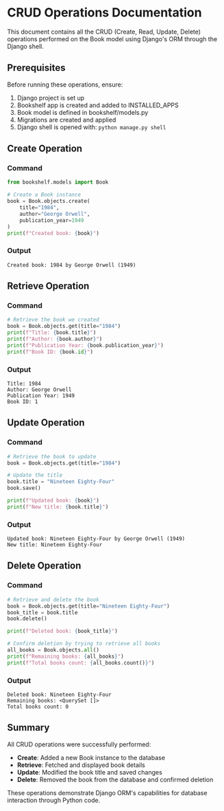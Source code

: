 # CRUD Operations Documentation

This document contains all the CRUD (Create, Read, Update, Delete) operations performed on the Book model using Django's ORM through the Django shell.

## Prerequisites
Before running these operations, ensure:
1. Django project is set up
2. Bookshelf app is created and added to INSTALLED_APPS
3. Book model is defined in bookshelf/models.py
4. Migrations are created and applied
5. Django shell is opened with: `python manage.py shell`

## Create Operation

### Command
```python
from bookshelf.models import Book

# Create a Book instance
book = Book.objects.create(
    title="1984",
    author="George Orwell", 
    publication_year=1949
)
print(f"Created book: {book}")
```

### Output
```
Created book: 1984 by George Orwell (1949)
```

## Retrieve Operation

### Command
```python
# Retrieve the book we created
book = Book.objects.get(title="1984")
print(f"Title: {book.title}")
print(f"Author: {book.author}")
print(f"Publication Year: {book.publication_year}")
print(f"Book ID: {book.id}")
```

### Output
```
Title: 1984
Author: George Orwell
Publication Year: 1949
Book ID: 1
```

## Update Operation

### Command
```python
# Retrieve the book to update
book = Book.objects.get(title="1984")

# Update the title
book.title = "Nineteen Eighty-Four"
book.save()

print(f"Updated book: {book}")
print(f"New title: {book.title}")
```

### Output
```
Updated book: Nineteen Eighty-Four by George Orwell (1949)
New title: Nineteen Eighty-Four
```

## Delete Operation

### Command
```python
# Retrieve and delete the book
book = Book.objects.get(title="Nineteen Eighty-Four")
book_title = book.title
book.delete()

print(f"Deleted book: {book_title}")

# Confirm deletion by trying to retrieve all books
all_books = Book.objects.all()
print(f"Remaining books: {all_books}")
print(f"Total books count: {all_books.count()}")
```

### Output
```
Deleted book: Nineteen Eighty-Four
Remaining books: <QuerySet []>
Total books count: 0
```

## Summary

All CRUD operations were successfully performed:
- **Create**: Added a new Book instance to the database
- **Retrieve**: Fetched and displayed book details
- **Update**: Modified the book title and saved changes
- **Delete**: Removed the book from the database and confirmed deletion

These operations demonstrate Django ORM's capabilities for database interaction through Python code.